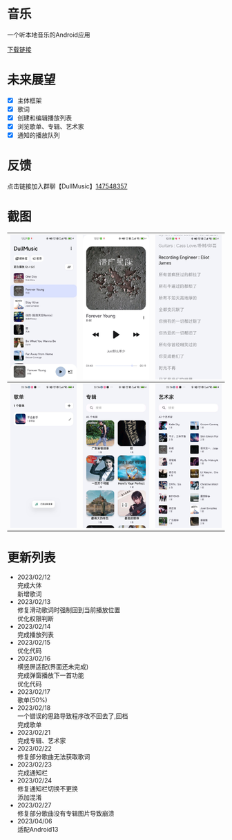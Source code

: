 # 音乐

一个听本地音乐的Android应用   

[下载链接](https://www.pgyer.com/5vN0)

# 未来展望

- [x] 主体框架
- [x] 歌词
- [x] 创建和编辑播放列表
- [x] 浏览歌单、专辑、艺术家
- [x] 通知的播放队列

# 反馈

点击链接加入群聊【DullMusic】[147548357](https://jq.qq.com/?_wv=1027&k=QQgM70mV)

# 截图

| <img src="./screenshots/1.jpg" /> | <img src="./screenshots/2.jpg" />  | <img src="./screenshots/3.jpg"  /> |
|:---------------------------------:|:----------------------------------:|:----------------------------------:|
| <img src="./screenshots/4.jpg" /> | <img src="./screenshots/5.jpg"  /> | <img src="./screenshots/6.jpg"  /> |

# 更新列表

- 2023/02/12  
  完成大体  
  新增歌词  
- 2023/02/13  
  修复滑动歌词时强制回到当前播放位置  
  优化权限判断  
- 2023/02/14  
  完成播放列表   
- 2023/02/15  
  优化代码  
- 2023/02/16  
  横竖屏适配(界面还未完成)  
  完成弹窗播放下一首功能  
  优化代码  
- 2023/02/17  
  歌单(50%)  
- 2023/02/18  
  一个错误的思路导致程序改不回去了,回档  
  完成歌单  
- 2023/02/21  
  完成专辑、艺术家
- 2023/02/22  
  修复部分歌曲无法获取歌词  
- 2023/02/23  
  完成通知栏  
- 2023/02/24  
  修复通知栏切换不更换  
  添加混淆  
- 2023/02/27  
  修复部分歌曲没有专辑图片导致崩溃  
- 2023/04/06  
  适配Android13  